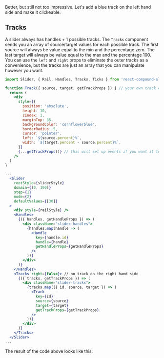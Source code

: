 
Better, but still not too impressive.  Let's add a blue track on the left hand side and make it clickeable.

## Tracks

A slider always has handles + 1 possible tracks.
The `Tracks` component sends you an array of source/target values for each possible track.
The first source will always be value equal to the min and the percentage zero.
The last target will always be value equal to the max and the percentage 100.
You can use the `left` and `right` props to eliminate the outer tracks as a convenience, but the tracks are just an array that you can manipulate however you want.

```jsx
import Slider, { Rail, Handles, Tracks, Ticks } from 'react-compound-slider'

function Track({ source, target, getTrackProps }) { // your own track component
  return (
    <div
      style={{
        position: 'absolute',
        height: 10,
        zIndex: 1,
        marginTop: 35,
        backgroundColor: 'cornflowerblue',
        borderRadius: 5,
        cursor: 'pointer',
        left: `${source.percent}%`,
        width: `${target.percent - source.percent}%`,
      }}
      {...getTrackProps()} // this will set up events if you want it to be clickeable (optional)
    />
  )
}

...
  <Slider
    rootStyle={sliderStyle}
    domain={[0, 100]}
    step={1}
    mode={2}
    defaultValues={[30]}
  >
    <div style={railStyle} />
    <Handles>
      {({ handles, getHandleProps }) => (
        <div className="slider-handles">
          {handles.map(handle => (
            <Handle
              key={handle.id}
              handle={handle}
              getHandleProps={getHandleProps}
            />
          ))}
        </div>
      )}
    </Handles>
    <Tracks right={false}> // no track on the right hand side
      {({ tracks, getTrackProps }) => (
        <div className="slider-tracks">
          {tracks.map(({ id, source, target }) => (
            <Track
              key={id}
              source={source}
              target={target}
              getTrackProps={getTrackProps}
            />
          ))}
        </div>
      )}
    </Tracks>
  </Slider>
...
```

The result of the code above looks like this:
